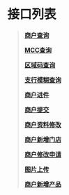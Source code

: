 # 接口列表

> [**商户查询**](/mercRegist/api-list/mercSearch.md)
>
> [**MCC查询**](/mercRegist/api-list/mccSearch.md)
>
> [**区域码查询**](/mercRegist/api-list/areaCodeSearch.md)
>
> [**支行模糊查询**](/mercRegist/api-list/bankCodeSerach.md)
>
> [**商户进件**](/mercRegist/index.md)
>
> [**商户提交**](/shang-hu-jin-jian/jie-kou-lie-biao/shang-hu-ti-jiao.md)
>
> [**商户资料修改**](/mercRegist/api-list/mercEdit.md)
>
> [**商户新增门店**](/mercRegist/api-list/addStore.md)
>
> [**商户修改申请**](/mercRegist/api-list/mercEditRequest.md)
>
> [**图片上传**](/mercRegist/api-list/uploadImage.md)
>
> [**商户新增产品**](/mercRegist/api-list/addProduct.md)



